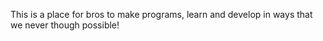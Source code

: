 This is a place for bros to make programs, learn and develop in ways that we never though possible!
